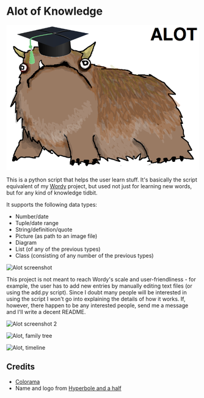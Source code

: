 Alot of Knowledge
==================

![Alot logo](https://raw.githubusercontent.com/Winterstark/Alot-of-Knowledge/master/alot.png)


This is a python script that helps the user learn stuff. It's basically the script equivalent of my [Wordy](https://github.com/Winterstark/Wordy) project, but used not just for learning new words, but for any kind of knowledge tidbit.

It supports the following data types:
* Number/date
* Tuple/date range
* String/definition/quote
* Picture (as path to an image file)
* Diagram
* List (of any of the previous types)
* Class (consisting of any number of the previous types)

![Alot screenshot](http://i.imgur.com/NdJSz3v.jpg)

This project is not meant to reach Wordy's scale and user-friendliness - for example, the user has to add new entries by manually editing text files (or using the add.py script). Since I doubt many people will be interested in using the script I won't go into explaining the details of how it works. If, however, there happen to be any interested people, send me a message and I'll write a decent README.

![Alot screenshot 2](http://i.imgur.com/OF0mfhL.png)

![Alot, family tree](http://i.imgur.com/jz3Zg9E.png)

![Alot, timeline](http://i.imgur.com/WKIBoLm.png)


Credits
--------

* [Colorama](https://pypi.python.org/pypi/colorama)
* Name and logo from [Hyperbole and a half](http://hyperboleandahalf.blogspot.com/2010/04/alot-is-better-than-you-at-everything.html)